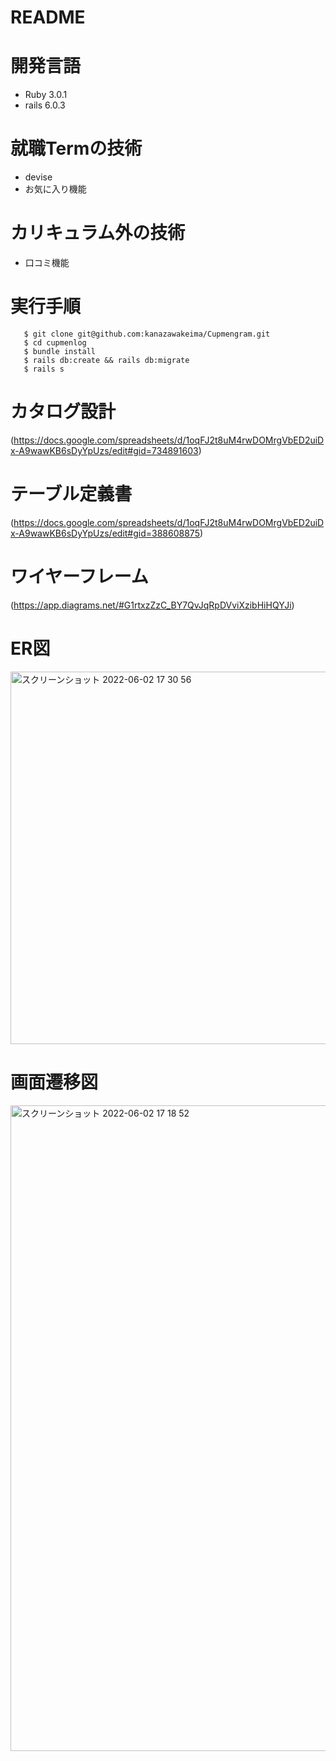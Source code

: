 # README
# 開発言語
  - Ruby 3.0.1
  - rails 6.0.3
# 就職Termの技術
  - devise
  - お気に入り機能
# カリキュラム外の技術
  - 口コミ機能
# 実行手順

```
   $ git clone git@github.com:kanazawakeima/Cupmengram.git
   $ cd cupmenlog
   $ bundle install
   $ rails db:create && rails db:migrate
   $ rails s
```

# カタログ設計
(https://docs.google.com/spreadsheets/d/1oqFJ2t8uM4rwDOMrgVbED2uiDx-A9wawKB6sDyYpUzs/edit#gid=734891603)
# テーブル定義書
(https://docs.google.com/spreadsheets/d/1oqFJ2t8uM4rwDOMrgVbED2uiDx-A9wawKB6sDyYpUzs/edit#gid=388608875)
# ワイヤーフレーム
(https://app.diagrams.net/#G1rtxzZzC_BY7QvJqRpDVviXzibHiHQYJi)

# ER図
<img width="596" alt="スクリーンショット 2022-06-02 17 30 56" src="https://user-images.githubusercontent.com/100675010/171588980-76c59f1d-20b7-470e-8055-7ced4f086ce1.png">

# 画面遷移図
<img width="1033" alt="スクリーンショット 2022-06-02 17 18 52" src="https://user-images.githubusercontent.com/100675010/171589104-4340ee3a-1c6c-49b5-a2f4-900cb87af789.png">
